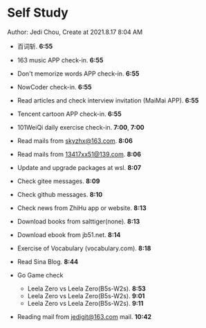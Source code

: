 # Self Study

Author: Jedi Chou, Create at 2021.8.17 8:04 AM

* 百词斩. **6:55**
* 163 music APP check-in. **6:55**
* Don't memorize words APP check-in. **6:55**
* NowCoder check-in. **6:55**
* Read articles and check interview invitation (MaiMai APP). **6:55**
* Tencent cartoon APP check-in. **6:55**
* 101WeiQi daily exercise check-in. **7:00**, **7:00**

* Read mails from skyzhx@163.com. **8:06**
* Read mails from 13417xx51@139.com. **8:06**
* Update and upgrade packages at wsl. **8:07**
* Check gitee messages. **8:09**
* Check github messages. **8:10**
* Check news from ZhiHu app or website. **8:13**
* Download books from salttiger(none). **8:13**
* Download ebook from jb51.net. **8:14**
* Exercise of Vocabulary (vocabulary.com). **8:18**
* Read Sina Blog. **8:44**
* Go Game check
  * Leela Zero vs Leela Zero(B5s-W2s). **8:53**
  * Leela Zero vs Leela Zero(B5s-W2s). **9:01**
  * Leela Zero vs Leela Zero(B5s-W2s). **9:11**
* Reading mail from jedigit@163.com mail. **10:42**
